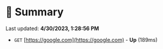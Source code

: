 # 📖 Summary
Last updated: **4/30/2023, 1:28:56 PM**

- `GET` [https://google.com](https://google.com) - **Up** (189ms)
